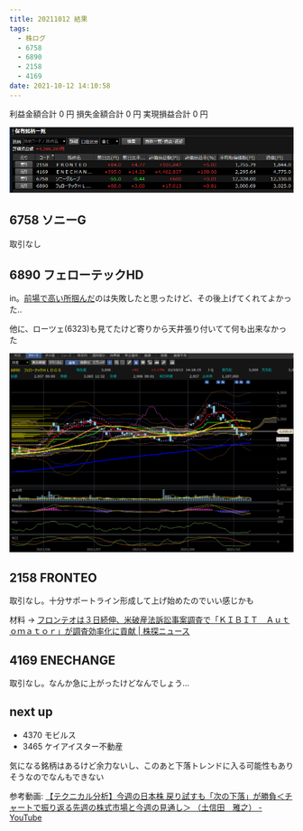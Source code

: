 ```yaml
---
title: 20211012 結果
tags:
  - 株ログ
  - 6758
  - 6890
  - 2158
  - 4169
date: 2021-10-12 14:10:58
---
```


利益金額合計 0 円
損失金額合計 0 円
実現損益合計 0 円

![i](/kab/img/20211012000.png)

## 6758 ソニーG

取引なし

## 6890 フェローテックHD

in。[前場で高い所掴んだ](https://twitter.com/OG0eu7segtTPbw/status/1447725944895012865)のは失敗したと思ったけど、その後上げてくれてよかった..

他に、ローツェ(6323)も見てたけど寄りから天井張り付いてて何も出来なかった

![i](/kab/img/20211012001.png)

## 2158 FRONTEO

取引なし。十分サポートライン形成して上げ始めたのでいい感じかも

材料 → [フロンテオは３日続伸、米破産法訴訟事案調査で「ＫＩＢＩＴ　Ａｕｔｏｍａｔｏｒ」が調査効率化に貢献 | 株探ニュース](https://kabutan.jp/stock/news?code=2158&b=n202110120274)

## 4169 ENECHANGE

取引なし。なんか急に上がったけどなんでしょう...

## next up

- 4370 モビルス
- 3465 ケイアイスター不動産

気になる銘柄はあるけど余力ないし、このあと下落トレンドに入る可能性もありそうなのでなんもできない

参考動画: [【テクニカル分析】今週の日本株 戻り試すも「次の下落」が勝負＜チャートで振り返る先週の株式市場と今週の見通し＞ （土信田　雅之） - YouTube](https://www.youtube.com/watch?v=hP5S8GftUCw)
